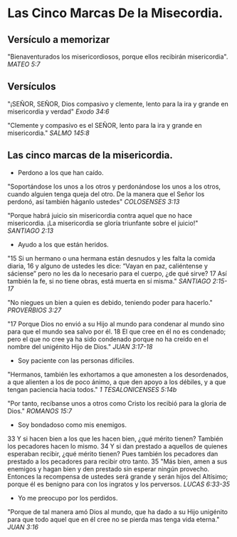 # Las Cinco Marcas De la Misecordia.

## Versículo a memorizar
"Bienaventurados los misericordiosos, porque ellos recibirán misericordia".
*MATEO 5:7*
## Versículos

"¡SEÑOR, SEÑOR, Dios compasivo y clemente, lento para la ira y grande en misericordia y verdad"
*Exodo 34:6*

"Clemente y compasivo es el SEÑOR, lento para la ira y grande en misericordia."
*SALMO 145:8*

## Las cinco marcas de la misericordia.

* Perdono a los que han caído.

"Soportándose los unos a los otros y perdonándose los unos a los otros, cuando alguien tenga queja del otro. De la manera que el Señor los perdonó, así también háganlo ustedes"
*COLOSENSES 3:13*

"Porque habrá juicio sin misericordia contra aquel que no hace misericordia. ¡La misericordia se gloría triunfante sobre el juicio!"
*SANTIAGO 2:13*

* Ayudo a los que están heridos.

"15 Si un hermano o una hermana están desnudos y les falta la comida diaria, 16 y alguno de ustedes les dice: “Vayan en paz, caliéntense y sáciense” pero no les da lo necesario para el cuerpo, ¿de qué sirve? 17 Así también la fe, si no tiene obras, está muerta en sí misma."
*SANTIAGO 2:15-17*

"No niegues un bien a quien es debido, teniendo poder para hacerlo."
*PROVERBIOS 3:27*

"17 Porque Dios no envió a su Hijo al mundo para condenar al mundo sino para que el mundo sea salvo por él. 18 El que cree en él no es condenado; pero el que no cree ya ha sido condenado porque no ha creído en el nombre del unigénito Hijo de Dios."
*JUAN 3:17-18*

* Soy paciente con las personas difíciles.

"Hermanos, también les exhortamos a que amonesten a los desordenados, a que alienten a los de poco ánimo, a que den apoyo a los débiles, y a que tengan paciencia hacia todos."
*1 TESALONICENSES 5:14b*

"Por tanto, recíbanse unos a otros como Cristo los recibió para la gloria de Dios."
*ROMANOS 15:7*

* Soy bondadoso como mis enemigos.

33 Y si hacen bien a los que les hacen bien, ¿qué mérito tienen? También los pecadores hacen lo mismo. 34 Y si dan prestado a aquellos de quienes esperaban recibir, ¿qué mérito tienen? Pues también los pecadores dan prestado a los pecadores para recibir otro tanto.
35 "Más bien, amen a sus enemigos y hagan bien y den prestado sin esperar ningún provecho. Entonces la recompensa de ustedes será grande y serán hijos del Altísimo; porque él es benigno para con los ingratos y los perversos.
*LUCAS 6:33-35*

* Yo me preocupo por los perdidos.

"Porque de tal manera amó Dios al mundo, que ha dado a su Hijo unigénito para que todo aquel que en él cree no se pierda mas tenga vida eterna."
*JUAN 3:16*